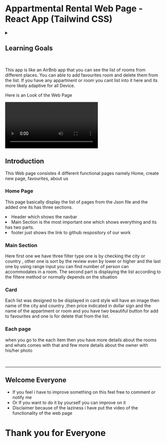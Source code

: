 # Appartmental Rental Web Page - React App (Tailwind CSS)

<details>
    <summary>
        <h2>Learning Goals</h2>
    </summary>

    This React app project is about building an app using React and apply the concepts and technique that we learned in class.

    - Learned  useState, useNavigate, Link and Routing
    - Used props to to get data from other file
    - Link was helpful to navigate through pages and instead of button used Link in lot of places
    - Finally learned about Tailwind CSS and using them We tried to do a Responsive design

<br>
<hr>

</details>

<br>

This app is like an AirBnb app that you can see the list of rooms from different places. You can able to add favourites room and delete them from the list. If you have any appartment or room you cant list into it here and its more likely adaptive for all Device.

Here is an Look of the Web Page

<video controls src="./src/assets/Recording.mp4" title="Title"></video>

## Introduction

This Web page consistes 4 different functional pages namely Home, create new page, favourites, about us

### Home Page

This page basically display the list of pages from the Json file and the added one its has three sections.

<li>Header which shows the navbar</li>
<li>Main Section is the most important one which shows everything and its has two parts.</li>
<li>footer just shows the link to github respository of our work</li>

### Main Section

Here first one we have three filter type one is by checking the city or country , other one is sort by the review even by lower or higher and the last one by using range input you can find number of person can accommodates in a room. The second part is displaying the list according to the filtere method or normally depends on the situation

### Card

Each list was designed to be displayed in card style will have an image then name of the city and country ,then price indicated in dollar sign and the name of the appartment or room and you have two beautiful button for add to favourites and one is for delete that from the list.

### Each page

when you go to the each item then you have more details about the rooms and whats comes with that and few more details about the owner with his/her photo

<br>
<hr>

## Welcome Everyone

- If you feel i have to improve something on this feel free to comment or notify me
- Or If you want to do it by yourself you can improve on it
- Disclaimer because of the laziness i have put the video of the functionality of the web page

# Thank you for Everyone

